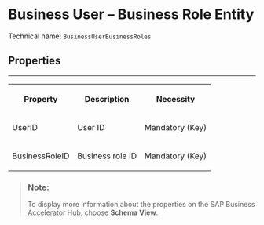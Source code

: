 <!-- loio0d65348dd2554fd9b16d9600143a3a88 -->

# Business User – Business Role Entity





Technical name: `BusinessUserBusinessRoles` 



<a name="loio0d65348dd2554fd9b16d9600143a3a88__BusinessUserBusinessRole"/>

## Properties

****


<table>
<tr>
<th valign="top">

Property



</th>
<th valign="top">

Description



</th>
<th valign="top">

Necessity



</th>
</tr>
<tr>
<td valign="top">

UserID



</td>
<td valign="top">

User ID



</td>
<td valign="top">

Mandatory \(Key\)



</td>
</tr>
<tr>
<td valign="top">

BusinessRoleID



</td>
<td valign="top">

Business role ID



</td>
<td valign="top">

Mandatory \(Key\)



</td>
</tr>
</table>

> ### Note:  
> To display more information about the properties on the SAP Business Accelerator Hub, choose **Schema View**.

